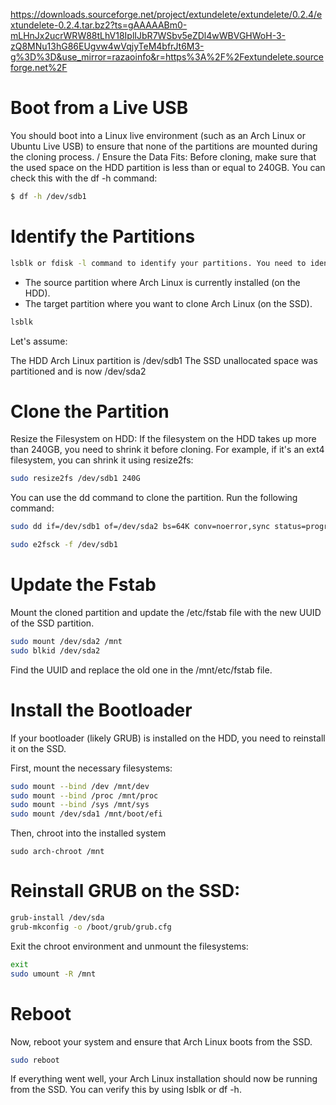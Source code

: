 https://downloads.sourceforge.net/project/extundelete/extundelete/0.2.4/extundelete-0.2.4.tar.bz2?ts=gAAAAABm0-mLHnJx2ucrWRW88tLhV18IplIJbR7WSbv5eZDl4wWBVGHWoH-3-zQ8MNu13hG86EUgvw4wVqjyTeM4bfrJt6M3-g%3D%3D&use_mirror=razaoinfo&r=https%3A%2F%2Fextundelete.sourceforge.net%2F

# Boot from a Live USB
You should boot into a Linux live environment (such as an Arch Linux or Ubuntu Live USB) to ensure that none of the partitions are mounted during the cloning process. / 
Ensure the Data Fits: Before cloning, make sure that the used space on the HDD partition is less than or equal to 240GB. You can check this with the df -h command:

```bash
$ df -h /dev/sdb1
```
# Identify the Partitions
```bash
lsblk or fdisk -l command to identify your partitions. You need to identify:
```

* The source partition where Arch Linux is currently installed (on the HDD).
* The target partition where you want to clone Arch Linux (on the SSD).

```bash
lsblk
```

Let's assume:

The HDD Arch Linux partition is /dev/sdb1
The SSD unallocated space was partitioned and is now /dev/sda2

# Clone the Partition
Resize the Filesystem on HDD: If the filesystem on the HDD takes up more than 240GB, you need to shrink it before cloning. For example, if it's an ext4 filesystem, you can shrink it using resize2fs:

```bash
sudo resize2fs /dev/sdb1 240G
```

You can use the dd command to clone the partition. Run the following command:

```bash
sudo dd if=/dev/sdb1 of=/dev/sda2 bs=64K conv=noerror,sync status=progress
```

```bash
sudo e2fsck -f /dev/sdb1 
```

# Update the Fstab
Mount the cloned partition and update the /etc/fstab file with the new UUID of the SSD partition.

```bash
sudo mount /dev/sda2 /mnt
sudo blkid /dev/sda2
```

Find the UUID and replace the old one in the /mnt/etc/fstab file.

# Install the Bootloader
If your bootloader (likely GRUB) is installed on the HDD, you need to reinstall it on the SSD.

First, mount the necessary filesystems:

```bash
sudo mount --bind /dev /mnt/dev
sudo mount --bind /proc /mnt/proc
sudo mount --bind /sys /mnt/sys
sudo mount /dev/sda1 /mnt/boot/efi
```

Then, chroot into the installed system

```
sudo arch-chroot /mnt
```

# Reinstall GRUB on the SSD:

```bash
grub-install /dev/sda
grub-mkconfig -o /boot/grub/grub.cfg
```

Exit the chroot environment and unmount the filesystems:

```bash
exit
sudo umount -R /mnt
```
# Reboot
Now, reboot your system and ensure that Arch Linux boots from the SSD.

```bash
sudo reboot
```

If everything went well, your Arch Linux installation should now be running from the SSD. You can verify this by using lsblk or df -h.
